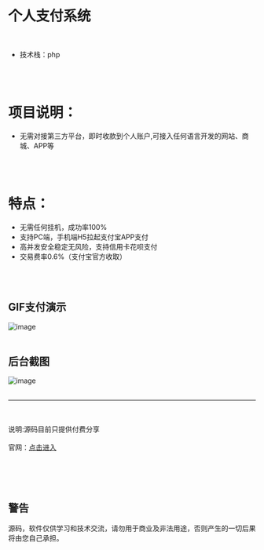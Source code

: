 # 个人支付系统
<br/>

- 技术栈：php

<br/>
<br/>

# 项目说明： 
  - 无需对接第三方平台，即时收款到个人账户,可接入任何语言开发的网站、商城、APP等

<br/>
<br/>

# 特点：
 - 无需任何挂机，成功率100%
 - 支持PC端，手机端H5拉起支付宝APP支付
 - 高并发安全稳定无风险，支持信用卡花呗支付
 - 交易费率0.6%（支付宝官方收取）
<br/>
<br/>

GIF支付演示
--

![image](https://s2.loli.net/2022/04/06/DTkRJ5XQMbcHgOP.gif)
<br/>
<br/>

后台截图
--

![image](https://i.loli.net/2021/03/10/I5HqvVRlPK4nzax.png)
<br/>
<br/>
<hr/>
<br/>
<br/>
说明:源码目前只提供付费分享
<br/>
<br/>
<!-- 联系方式：<a target="_blank" href="http://apppay.xyz/qq.html">点击给我发消息</a> -->
官网：<a target="_blank" href="http://apppay.xyz/">点击进入</a> 
<br/>
<br/>
<br/>
<br/>
<br/>

警告
--
源码，软件仅供学习和技术交流，请勿用于商业及非法用途，否则产生的一切后果将由您自己承担。
<br/>
<br/>
<br/>
<br/>
<br/>
<br/>
<br/>


